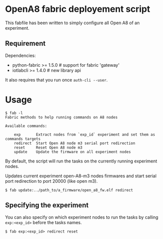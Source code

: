 OpenA8 fabric deployement script
================================

This fabfile has been written to simply configure all Open A8 of an experiment.


Requirement
-----------

Dependencies:

 * python-fabric >= 1.5.0  # support for fabric 'gateway'
 * iotlabcli >= 1.4.0      # new library api

It also requires that you run once `auth-cli --user`.


Usage
=====

    $ fab -l
    Fabric methods to help running commands on A8 nodes

    Available commands:

        exp       Extract nodes from `exp_id` experiment and set them as commands targets
        redirect  Start Open A8 node m3 serial port redirection
        reset     Reset Open A8 node m3
        update    Update the firmware on all experiment nodes

By default, the script will run the tasks on the currently running experiment nodes.

Updates current experiment open-A8-m3 nodes firmwares and start serial port
redirection to port 20000 (like open m3).

    $ fab update:../path_to/a_firmware/open_a8_fw.elf redirect


Specifying the experiment
-------------------------

You can also specify on which experiment nodes to run the tasks by calling
`exp:<exp_id>` before the tasks names.

    $ fab exp:<exp_id> redirect reset


